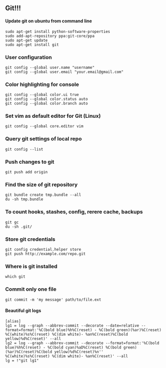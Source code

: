 ## Git!!! ##

#### Update git on ubuntu from command line ###
    sudo apt-get install python-software-properties 
    sudo add-apt-repository ppa:git-core/ppa 
    sudo apt-get update 
    sudo apt-get install git  


### User configuration ##
    git config --global user.name "username"
    git config --global user.email "your.email@gmail.com" 
 

### Color highlighting for console 
    git config --global color.ui true
    git config --global color.status auto
    git config --global color.branch auto 


### Set vim as default editor for Git (Linux)
    git config --global core.editor vim 


### Query git settings of local repo
    git config --list 


### Push changes to git
    git push add origin


### Find the size of git repository
    git bundle create tmp.bundle --all
    du -sh tmp.bundle

### To count hooks, stashes, config, rerere cache, backups 
    git gc
    du -sh .git/


### Store git credentials
    git config credential.helper store
    git push http://example.com/repo.git


### Where is git installed
    which git

### Commit only one file 
    git commit -m 'my message' path/to/file.ext
    
#### Beautiful git logs
    [alias]
    lg1 = log --graph --abbrev-commit --decorate --date=relative --format=format:'%C(bold blue)%h%C(reset) - %C(bold green)(%ar)%C(reset) %C(white)%s%C(reset) %C(dim white)- %an%C(reset)%C(bold yellow)%d%C(reset)' --all
    lg2 = log --graph --abbrev-commit --decorate --format=format:'%C(bold blue)%h%C(reset) - %C(bold cyan)%aD%C(reset) %C(bold green)(%ar)%C(reset)%C(bold yellow)%d%C(reset)%n''          %C(white)%s%C(reset) %C(dim white)- %an%C(reset)' --all
    lg = !"git lg1"
    
